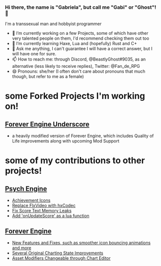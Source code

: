### Hi there, the name is "Gabriela", but call me "Gabi" or "Ghost"! 👋
I'm a transsexual man and hobbyist programmer

- 🔭 I’m currently working on a few Projects, some of which have other very talented people on them, I'd recommend checking them out too
- 🌱 I’m currently learning Haxe, Lua and (hopefully) Rust and C+
- 💬 Ask me anything, I can't guarantee I will have a correct answer, but I will have one for sure.
- 📫 How to reach me: through Discord, @BeastlyGhost#9035, as an alternative (less likely to receive replies), Twitter: @Fan_de_RPG
- 😄 Pronouns: she/her (I often don't care about pronouns that much though, but refer to me as a female)

# some Forked Projects I'm working on!

## [Forever Engine Underscore](https://github.com/BeastlyGhost/Forever-Engine-Underscore)
* a heavily modified version of Forever Engine, which includes Quality of Life improvements along with upcoming Mod Support

# some of my contributions to other projects!

## [Psych Engine](https://github.com/ShadowMario/FNF-PsychEngine)
* [Achievement Icons](https://github.com/ShadowMario/FNF-PsychEngine/pull/8695)
* [Replace FlxVideo with hxCodec](https://github.com/ShadowMario/FNF-PsychEngine/pull/8985)
* [Fix Score Text Memory Leaks](https://github.com/ShadowMario/FNF-PsychEngine/pull/9337)
* [Add 'onUpdateScore' as a lua function](https://github.com/ShadowMario/FNF-PsychEngine/pull/9656)

## [Forever Engine](https://github.com/Yoshubs/Forever-Engine-Legacy)
* [New Features and Fixes, such as smoother icon bouncing animations and more](https://github.com/Yoshubs/Forever-Engine-Legacy/pull/131)
* [Several Original Charting State Improvements](https://github.com/Yoshubs/Forever-Engine-Legacy/pull/135)
* [Asset Modifiers Changeable through Chart Editor](https://github.com/Yoshubs/Forever-Engine-Legacy/pull/142)
